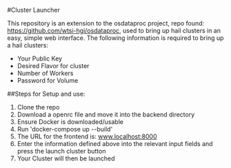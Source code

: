 #Cluster Launcher

This repository is an extension to the osdataproc project, repo found: https://github.com/wtsi-hgi/osdataproc,
used to bring up hail clusters in an easy, simple web interface. The following information is required to bring up
a hail clusters:
 * Your Public Key
 * Desired Flavor for cluster
 * Number of Workers
 * Password for Volume

##Steps for Setup and use:
1. Clone the repo
2. Download a openrc file and move it into the backend directory
3. Ensure Docker is downloaded/usable
4. Run 'docker-compose up --build'
5. The URL for the frontend is: www.localhost:8000
6. Enter the information defined above into the relevant input fields and press the launch cluster button
7. Your Cluster will then be launched
